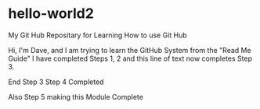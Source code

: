 # hello-world2
My Git Hub Repositary for Learning How to use Git Hub

Hi, I'm Dave, and I am trying to learn the GitHub System from the "Read Me Guide"
I have completed Steps 1, 2 and this line of text now completes Step 3.

End Step 3
Step 4 Completed

Also Step 5 making this Module Complete
